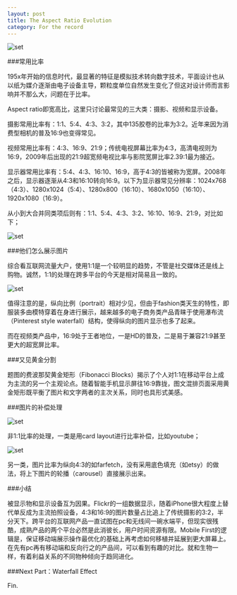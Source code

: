 ```yaml
---
layout: post
title: The Aspect Ratio Evolution
category: For the record
---
```


![set](/images/aspectratio.jpg)

###常用比率

195x年开始的信息时代，最显著的特征是模拟技术转向数字技术，平面设计也从以纸为媒介逐渐由电子设备主导，颗粒度单位自然发生变化了但这对设计师而言影响并不那么大，问题在于比率。

Aspect ratio即宽高比，这里只讨论最常见的三大类：摄影、视频和显示设备。

摄影常用比率有：1:1、5:4、4:3、3:2，其中135胶卷的比率为3:2。近年来因为消费型相机的普及16:9也变得常见。

视频常用比率有：4:3、16:9、21:9；传统电视屏幕比率为4:3，高清电视则为16:9，2009年后出现的21:9超宽频电视比率与影院宽屏比率2.39:1最为接近。

显示器常用比率有：5:4、4:3、16:10、16:9，高于4:3的皆被称为宽屏。2008年之后，显示器逐渐从4:3和16:10转向16:9。以下为显示器常见分辨率：1024x768（4:3）、1280x1024（5:4）、1280x800（16:10）、1680x1050（16:10）、1920x1080（16:9）。

从小到大合并同类项后则有：1:1、5:4、4:3、3:2、16:10、16:9、21:9，对比如下；

![set](/images/aspectratiocomparison.jpg)



###他们怎么展示图片

综合看互联网流量大户，使用1:1是一个较明显的趋势，不管是社交媒体还是线上购物。诚然，1:1的处理在跨多平台的今天是相对简易且一致的。

![set](/images/majorwebsites.jpg)

值得注意的是，纵向比例（portrait）相对少见，但由于fashion类天生的特性，即服装多由模特穿着在身进行展示，越来越多的电子商务类产品青睐于使用瀑布流（Pinterest style waterfall）结构，使得纵向的图片显示也多了起来。

而在视频类产品中，16:9处于王者地位，一是HD的普及，二是易于兼容21:9甚至更大的超宽屏比率。


###又见黄金分割

题图的费波那契黄金矩形（Fibonacci Blocks）揭示了个人对1:1在移动平台上成为主流的另一个主观论点。随着智能手机显示屏往16:9靠拢，图文混排页面采用黄金矩形既平衡了图片和文字两者的主次关系，同时也具形式美感。


###图片的补偿处理

![set](/images/cardlayout.jpg)

非1:1比率的处理，一类是用card layout进行比率补偿，比如youtube；


![set](/images/cardlayout2.jpg)

另一类，图片比率为纵向4:3的如farfetch，没有采用底色填充（如etsy）的做法，将上下图片的轮播（carousel）直接展示出来。


###小结

被显示物和显示设备互为因果。Flickr的一组数据显示，随着iPhone很大程度上替代单反成为主流拍照设备，4:3和16:9的图片数量占比追上了传统摄影的3:2，半分天下。跨平台的互联网产品一直试图在pc和无线间一碗水端平，但现实很残酷，成熟产品的两个平台必然是此消彼长，用户时间资源有限。Mobile First的逻辑是，保证移动端展示操作最优化的基础上再考虑如何移植并延展到更大屏幕上。在先有pc再有移动端和反向行之的产品间，可以看到有趣的对比。就和生物一样，有着利益关系的不同物种倾向于趋同进化。


###Next Part：Waterfall Effect



Fin.